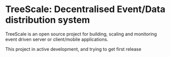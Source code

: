 # TreeScale: Decentralised Event/Data distribution system

TreeScale is an open source project for building, scaling and monitoring event driven server or client/mobile applications.


This project in active development, and trying to get first release